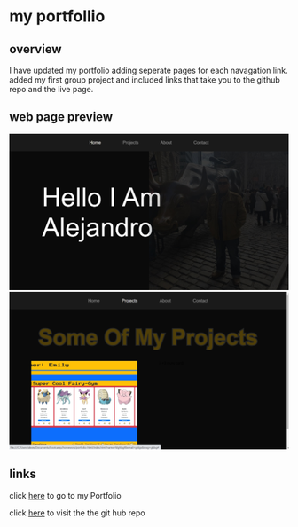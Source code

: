 # my portfollio 

## overview

I have updated my portfolio adding seperate pages for each navagation link. added my first group project and included links that take you to the github repo and the live page. 

## web page preview 

 ![portfoliopreview](./assets/images/Screenshot%20(25).jpg)
 ![portfoliopreview](./assets/images/Screenshot%20(26).jpg)

 ## links 

click [here](https://alexwsalazar.github.io/portfolio-html/#) to go to my Portfolio 

click [here](https://github.com/alexwsalazar/portfolio-html) to visit the the git hub repo